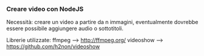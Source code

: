### Creare video con NodeJS

Necessità: creare un video a partire da n immagini, eventualmente dovrebbe essere possibile aggiungere audio o sottotitoli.

Librerie utilizzate:
ffmpeg --> http://ffmpeg.org/ 
videoshow --> https://github.com/h2non/videoshow 


